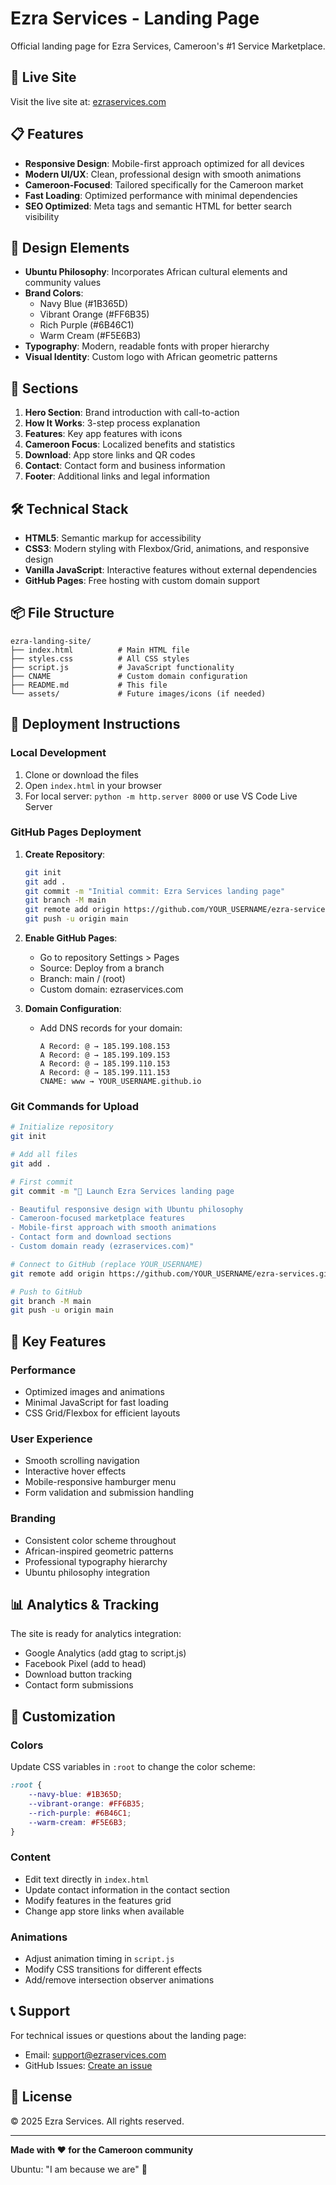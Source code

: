 # Ezra Services - Landing Page

Official landing page for Ezra Services, Cameroon's #1 Service Marketplace.

## 🚀 Live Site

Visit the live site at: [ezraservices.com](https://ezraservices.com)

## 📋 Features

- **Responsive Design**: Mobile-first approach optimized for all devices
- **Modern UI/UX**: Clean, professional design with smooth animations
- **Cameroon-Focused**: Tailored specifically for the Cameroon market
- **Fast Loading**: Optimized performance with minimal dependencies
- **SEO Optimized**: Meta tags and semantic HTML for better search visibility

## 🎨 Design Elements

- **Ubuntu Philosophy**: Incorporates African cultural elements and community values
- **Brand Colors**: 
  - Navy Blue (#1B365D)
  - Vibrant Orange (#FF6B35) 
  - Rich Purple (#6B46C1)
  - Warm Cream (#F5E6B3)
- **Typography**: Modern, readable fonts with proper hierarchy
- **Visual Identity**: Custom logo with African geometric patterns

## 📱 Sections

1. **Hero Section**: Brand introduction with call-to-action
2. **How It Works**: 3-step process explanation
3. **Features**: Key app features with icons
4. **Cameroon Focus**: Localized benefits and statistics
5. **Download**: App store links and QR codes
6. **Contact**: Contact form and business information
7. **Footer**: Additional links and legal information

## 🛠️ Technical Stack

- **HTML5**: Semantic markup for accessibility
- **CSS3**: Modern styling with Flexbox/Grid, animations, and responsive design
- **Vanilla JavaScript**: Interactive features without external dependencies
- **GitHub Pages**: Free hosting with custom domain support

## 📦 File Structure

```
ezra-landing-site/
├── index.html          # Main HTML file
├── styles.css          # All CSS styles
├── script.js           # JavaScript functionality
├── CNAME               # Custom domain configuration
├── README.md           # This file
└── assets/             # Future images/icons (if needed)
```

## 🚀 Deployment Instructions

### Local Development

1. Clone or download the files
2. Open `index.html` in your browser
3. For local server: `python -m http.server 8000` or use VS Code Live Server

### GitHub Pages Deployment

1. **Create Repository**:
   ```bash
   git init
   git add .
   git commit -m "Initial commit: Ezra Services landing page"
   git branch -M main
   git remote add origin https://github.com/YOUR_USERNAME/ezra-services.git
   git push -u origin main
   ```

2. **Enable GitHub Pages**:
   - Go to repository Settings > Pages
   - Source: Deploy from a branch
   - Branch: main / (root)
   - Custom domain: ezraservices.com

3. **Domain Configuration**:
   - Add DNS records for your domain:
     ```
     A Record: @ → 185.199.108.153
     A Record: @ → 185.199.109.153
     A Record: @ → 185.199.110.153
     A Record: @ → 185.199.111.153
     CNAME: www → YOUR_USERNAME.github.io
     ```

### Git Commands for Upload

```bash
# Initialize repository
git init

# Add all files
git add .

# First commit
git commit -m "🚀 Launch Ezra Services landing page

- Beautiful responsive design with Ubuntu philosophy
- Cameroon-focused marketplace features
- Mobile-first approach with smooth animations
- Contact form and download sections
- Custom domain ready (ezraservices.com)"

# Connect to GitHub (replace YOUR_USERNAME)
git remote add origin https://github.com/YOUR_USERNAME/ezra-services.git

# Push to GitHub
git branch -M main
git push -u origin main
```

## 🎯 Key Features

### Performance
- Optimized images and animations
- Minimal JavaScript for fast loading
- CSS Grid/Flexbox for efficient layouts

### User Experience
- Smooth scrolling navigation
- Interactive hover effects
- Mobile-responsive hamburger menu
- Form validation and submission handling

### Branding
- Consistent color scheme throughout
- African-inspired geometric patterns
- Professional typography hierarchy
- Ubuntu philosophy integration

## 📊 Analytics & Tracking

The site is ready for analytics integration:
- Google Analytics (add gtag to script.js)
- Facebook Pixel (add to head)
- Download button tracking
- Contact form submissions

## 🔧 Customization

### Colors
Update CSS variables in `:root` to change the color scheme:
```css
:root {
    --navy-blue: #1B365D;
    --vibrant-orange: #FF6B35;
    --rich-purple: #6B46C1;
    --warm-cream: #F5E6B3;
}
```

### Content
- Edit text directly in `index.html`
- Update contact information in the contact section
- Modify features in the features grid
- Change app store links when available

### Animations
- Adjust animation timing in `script.js`
- Modify CSS transitions for different effects
- Add/remove intersection observer animations

## 📞 Support

For technical issues or questions about the landing page:
- Email: support@ezraservices.com
- GitHub Issues: [Create an issue](https://github.com/YOUR_USERNAME/ezra-services/issues)

## 📄 License

© 2025 Ezra Services. All rights reserved.

---

**Made with ❤️ for the Cameroon community**

Ubuntu: "I am because we are" 🤝